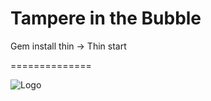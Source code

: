 Tampere in the Bubble
==============

Gem install thin ->
Thin start

==============

![Logo](https://cloud.githubusercontent.com/assets/5552897/4782901/d22de890-5d0c-11e4-96d7-dcc12a0d197c.png)
